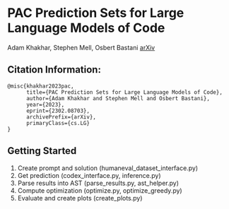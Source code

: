 # PAC Prediction Sets for Large Language Models of Code
Adam Khakhar, Stephen Mell, Osbert Bastani
[arXiv](https://arxiv.org/abs/2302.08703)
## Citation Information:
```
@misc{khakhar2023pac,
      title={PAC Prediction Sets for Large Language Models of Code}, 
      author={Adam Khakhar and Stephen Mell and Osbert Bastani},
      year={2023},
      eprint={2302.08703},
      archivePrefix={arXiv},
      primaryClass={cs.LG}
}
```

## Getting Started
1. Create prompt and solution (humaneval_dataset_interface.py)
2. Get prediction (codex_interface.py, inference.py)
3. Parse results into AST (parse_results.py, ast_helper.py)
4. Compute optimization (optimize.py, optimize_greedy.py)
5. Evaluate and create plots (create_plots.py)
